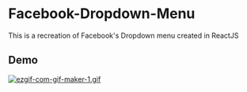 # Facebook-Dropdown-Menu

This is a recreation of Facebook's Dropdown menu created in ReactJS

## Demo

[![ezgif-com-gif-maker-1.gif](https://i.postimg.cc/3JYXGKdg/ezgif-com-gif-maker-1.gif)](https://postimg.cc/grtLFbyJ)
